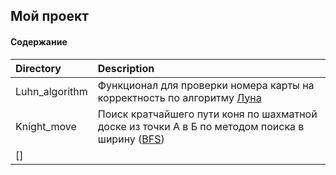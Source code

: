 ## Мой проект

#### Содержание

Directory|Description
:---|:---
Luhn_algorithm|Функционал для проверки номера карты на корректность по алгоритму [Луна](https://ru.wikipedia.org/wiki/Алгоритм_Луна)
Knight_move|Поиск кратчайшего пути коня по шахматной доске из точки А в Б по методом поиска в ширину ([BFS](https://ru.wikipedia.org/wiki/Поиск_в_ширину))
[]|

